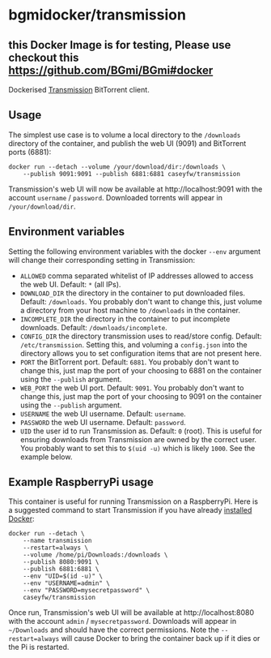 # bgmidocker/transmission


## this Docker Image is for testing, Please use checkout this https://github.com/BGmi/BGmi#docker

Dockerised [Transmission](https://en.wikipedia.org/wiki/Transmission_(BitTorrent_client)) BitTorrent client.

## Usage
The simplest use case is to volume a local directory to the `/downloads` directory of the container, and publish the web UI (9091) and BitTorrent ports (6881):

```
docker run --detach --volume /your/download/dir:/downloads \
    --publish 9091:9091 --publish 6881:6881 caseyfw/transmission
```

Transmission's web UI will now be available at http://localhost:9091 with the account `username` / `password`. Downloaded torrents will appear in `/your/download/dir`.

## Environment variables
Setting the following environment variables with the docker `--env` argument will change their corresponding setting in Transmission:

- `ALLOWED` comma separated whitelist of IP addresses allowed to access the web UI. Default: `*` (all IPs).
- `DOWNLOAD_DIR` the directory in the container to put downloaded files. Default: `/downloads`. You probably don't want to change this, just volume a directory from your host machine to `/downloads` in the container.
- `INCOMPLETE_DIR` the directory in the container to put incomplete downloads. Default: `/downloads/incomplete`.
- `CONFIG_DIR` the directory transmission uses to read/store config. Default: `/etc/transmission`. Setting this, and voluming a `config.json` into the directory allows you to set configuration items that are not present here.
- `PORT` the BitTorrent port. Default: `6881`. You probably don't want to change this, just map the port of your choosing to 6881 on the container using the `--publish` argument.
- `WEB_PORT` the web UI port. Default: `9091`. You probably don't want to change this, just map the port of your choosing to 9091 on the container using the `--publish` argument.
- `USERNAME` the web UI username. Default: `username`.
- `PASSWORD` the web UI username. Default: `password`.
- `UID` the user id to run Transmission as. Default: `0` (root). This is useful for ensuring downloads from Transmission are owned by the correct user. You probably want to set this to `$(uid -u)` which is likely `1000`. See the example below.

## Example RaspberryPi usage
This container is useful for running Transmission on a RaspberryPi. Here is a suggested command to start Transmission if you have already [installed Docker](https://github.com/umiddelb/armhf/wiki/Get-Docker-up-and-running-on-the-RaspberryPi-(ARMv6)-in-three-steps):

```
docker run --detach \
    --name transmission
    --restart=always \
    --volume /home/pi/Downloads:/downloads \
    --publish 8080:9091 \
    --publish 6881:6881 \
    --env "UID=$(id -u)" \
    --env "USERNAME=admin" \
    --env "PASSWORD=mysecretpassword" \
    caseyfw/transmission
```

Once run, Transmission's web UI will be available at http://localhost:8080 with the account `admin` / `mysecretpassword`. Downloads will appear in `~/Downloads` and should have the correct permissions. Note the `--restart=always` will cause Docker to bring the container back up if it dies or the Pi is restarted.
